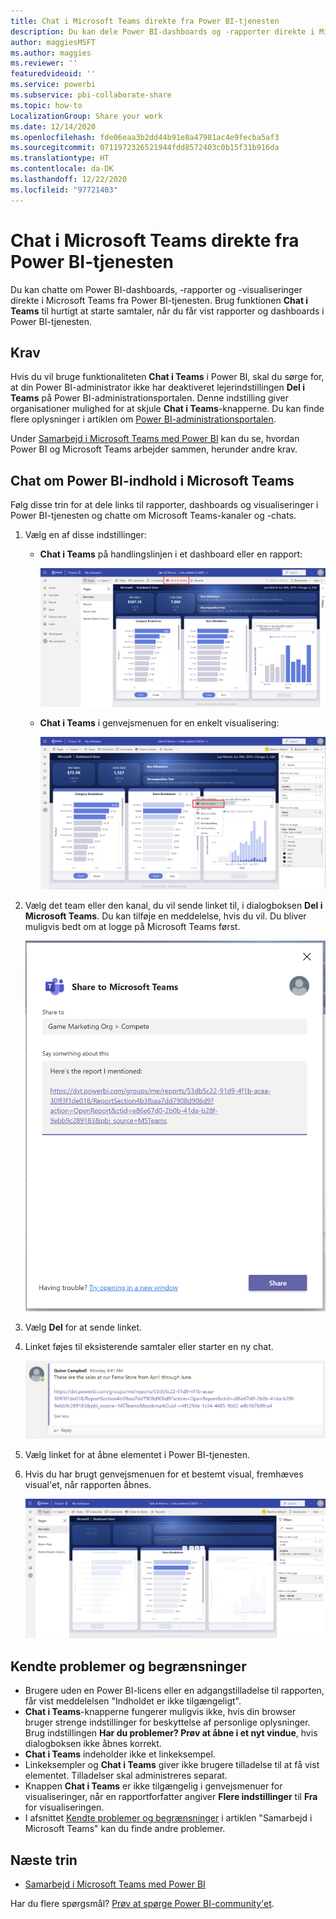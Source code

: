 ```yaml
---
title: Chat i Microsoft Teams direkte fra Power BI-tjenesten
description: Du kan dele Power BI-dashboards og -rapporter direkte i Microsoft Teams fra Power BI-tjenesten.
author: maggiesMSFT
ms.author: maggies
ms.reviewer: ''
featuredvideoid: ''
ms.service: powerbi
ms.subservice: pbi-collaborate-share
ms.topic: how-to
LocalizationGroup: Share your work
ms.date: 12/14/2020
ms.openlocfilehash: fde06eaa3b2dd44b91e8a47981ac4e9fecba5af3
ms.sourcegitcommit: 0711972326521944fdd8572403c0b15f31b916da
ms.translationtype: HT
ms.contentlocale: da-DK
ms.lasthandoff: 12/22/2020
ms.locfileid: "97721403"
---
```

# <a name="chat-in-microsoft-teams-directly-from-the-power-bi-service"></a>Chat i Microsoft Teams direkte fra Power BI-tjenesten

Du kan chatte om Power BI-dashboards, -rapporter og -visualiseringer direkte i Microsoft Teams fra Power BI-tjenesten. Brug funktionen **Chat i Teams** til hurtigt at starte samtaler, når du får vist rapporter og dashboards i Power BI-tjenesten.

## <a name="requirements"></a>Krav

Hvis du vil bruge funktionaliteten **Chat i Teams** i Power BI, skal du sørge for, at din Power BI-administrator ikke har deaktiveret lejerindstillingen **Del i Teams** på Power BI-administrationsportalen. Denne indstilling giver organisationer mulighed for at skjule **Chat i Teams**-knapperne. Du kan finde flere oplysninger i artiklen om [Power BI-administrationsportalen](../admin/service-admin-portal.md#share-to-teams).

Under [Samarbejd i Microsoft Teams med Power BI](service-collaborate-microsoft-teams.md) kan du se, hvordan Power BI og Microsoft Teams arbejder sammen, herunder andre krav.

## <a name="chat-about-power-bi-content-in-microsoft-teams"></a>Chat om Power BI-indhold i Microsoft Teams

Følg disse trin for at dele links til rapporter, dashboards og visualiseringer i Power BI-tjenesten og chatte om Microsoft Teams-kanaler og -chats.

1. Vælg en af disse indstillinger:

   * **Chat i Teams** på handlingslinjen i et dashboard eller en rapport:

       ![Skærmbillede af knappen Chat i Teams på handlingslinjen.](media/service-share-report-teams/service-teams-share-to-teams-action-bar-button.png)
    
   * **Chat i Teams** i genvejsmenuen for en enkelt visualisering:
    
      ![Skærmbillede af knappen Chat i Teams i en genvejsmenu for en visualisering.](media/service-share-report-teams/service-teams-share-to-teams-visual-context-menu.png)

1. Vælg det team eller den kanal, du vil sende linket til, i dialogboksen **Del i Microsoft Teams**. Du kan tilføje en meddelelse, hvis du vil. Du bliver muligvis bedt om at logge på Microsoft Teams først.

    ![Skærmbillede af dialogboksen Del i Microsoft Teams med oplysninger og meddelelse.](media/service-share-report-teams/service-teams-share-to-teams-dialog.png)

1. Vælg **Del** for at sende linket.
    
1. Linket føjes til eksisterende samtaler eller starter en ny chat.

    ![Skærmbillede af Microsoft Teams-samtale med link til et Power BI-element.](media/service-share-report-teams/service-teams-share-to-teams-deep-link.png)

1. Vælg linket for at åbne elementet i Power BI-tjenesten.

1. Hvis du har brugt genvejsmenuen for et bestemt visual, fremhæves visual'et, når rapporten åbnes.

    ![Skærmbillede af Power BI-rapport, der er åbnet med en bestemt visualisering fremhævet.](media/service-share-report-teams/service-teams-share-to-teams-spotlight-visual.png)


## <a name="known-issues-and-limitations"></a>Kendte problemer og begrænsninger

- Brugere uden en Power BI-licens eller en adgangstilladelse til rapporten, får vist meddelelsen "Indholdet er ikke tilgængeligt".
- **Chat i Teams**-knapperne fungerer muligvis ikke, hvis din browser bruger strenge indstillinger for beskyttelse af personlige oplysninger. Brug indstillingen **Har du problemer? Prøv at åbne i et nyt vindue**, hvis dialogboksen ikke åbnes korrekt.
- **Chat i Teams** indeholder ikke et linkeksempel.
- Linkeksempler og **Chat i Teams** giver ikke brugere tilladelse til at få vist elementet. Tilladelser skal administreres separat.
- Knappen **Chat i Teams** er ikke tilgængelig i genvejsmenuer for visualiseringer, når en rapportforfatter angiver **Flere indstillinger** til **Fra** for visualiseringen.
- I afsnittet [Kendte problemer og begrænsninger](service-collaborate-microsoft-teams.md#known-issues-and-limitations) i artiklen "Samarbejd i Microsoft Teams" kan du finde andre problemer.

## <a name="next-steps"></a>Næste trin

- [Samarbejd i Microsoft Teams med Power BI](service-collaborate-microsoft-teams.md)

Har du flere spørgsmål? [Prøv at spørge Power BI-community'et](https://community.powerbi.com/).
